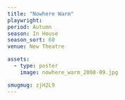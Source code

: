 ```yaml
---
title: "Nowhere Warm"
playwright:
period: Autumn
season: In House
season_sort: 60
venue: New Theatre

assets:
  - type: poster
    image: nowhere_warm_2008-09.jpg

smugmug: zjH2L9
---
```

